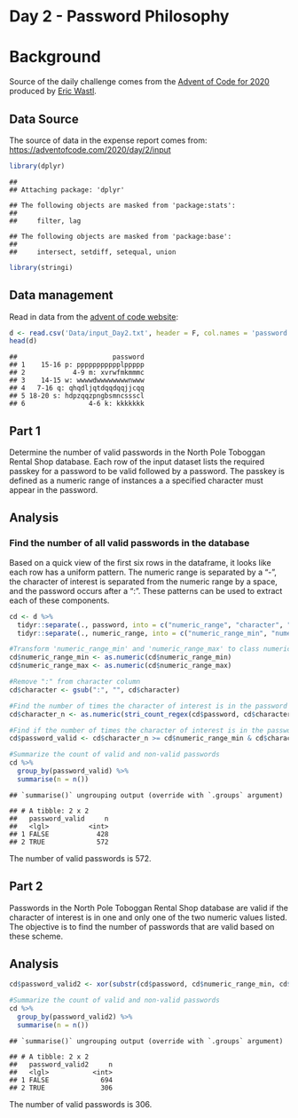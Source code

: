Day 2 - Password Philosophy
================

# Background

Source of the daily challenge comes from the [Advent of Code
for 2020](https://adventofcode.com/) produced by [Eric
Wastl](https://twitter.com/ericwastl).

## Data Source

The source of data in the expense report comes from:
<https://adventofcode.com/2020/day/2/input>

``` r
library(dplyr)
```

    ## 
    ## Attaching package: 'dplyr'

    ## The following objects are masked from 'package:stats':
    ## 
    ##     filter, lag

    ## The following objects are masked from 'package:base':
    ## 
    ##     intersect, setdiff, setequal, union

``` r
library(stringi)
```

## Data management

Read in data from the [advent of code
website](https://adventofcode.com/2020/day/2/input):

``` r
d <- read.csv('Data/input_Day2.txt', header = F, col.names = 'password', colClasses = 'character')
head(d)
```

    ##                        password
    ## 1    15-16 p: ppppppppppplppppp
    ## 2            4-9 m: xvrwfmkmmmc
    ## 3    14-15 w: wwwwdwwwwwwwwnwww
    ## 4   7-16 q: qhqdljqtdqqdqqjjcqq
    ## 5 18-20 s: hdpzqqzpngbsmncssscl
    ## 6                4-6 k: kkkkkkk

## Part 1

Determine the number of valid passwords in the North Pole Toboggan
Rental Shop database. Each row of the input dataset lists the required
passkey for a password to be valid followed by a password. The passkey
is defined as a numeric range of instances a a specified character must
appear in the password.

## Analysis

### Find the number of all valid passwords in the database

Based on a quick view of the first six rows in the dataframe, it looks
like each row has a uniform pattern. The numeric range is separated by a
“-”, the character of interest is separated from the numeric range by a
space, and the password occurs after a “:”. These patterns can be used
to extract each of these components.

``` r
cd <- d %>%
  tidyr::separate(., password, into = c("numeric_range", "character", "password"), sep = " ") %>%
  tidyr::separate(., numeric_range, into = c("numeric_range_min", "numeric_range_max"), sep = "-")

#Transform 'numeric_range_min' and 'numeric_range_max' to class numeric
cd$numeric_range_min <- as.numeric(cd$numeric_range_min)
cd$numeric_range_max <- as.numeric(cd$numeric_range_max)

#Remove ":" from character column
cd$character <- gsub(":", "", cd$character)

#Find the number of times the character of interest is in the password using the stringi packages 'stri_count_regex' function
cd$character_n <- as.numeric(stri_count_regex(cd$password, cd$character))

#Find if the number of times the character of interest is in the password is between the range of accepted numeric values for a valid password
cd$password_valid <- cd$character_n >= cd$numeric_range_min & cd$character_n <= cd$numeric_range_max

#Summarize the count of valid and non-valid passwords
cd %>%
  group_by(password_valid) %>%
  summarise(n = n())
```

    ## `summarise()` ungrouping output (override with `.groups` argument)

    ## # A tibble: 2 x 2
    ##   password_valid     n
    ##   <lgl>          <int>
    ## 1 FALSE            428
    ## 2 TRUE             572

The number of valid passwords is 572.

## Part 2

Passwords in the North Pole Toboggan Rental Shop database are valid if
the character of interest is in one and only one of the two numeric
values listed. The objective is to find the number of passwords that are
valid based on these scheme.

## Analysis

``` r
cd$password_valid2 <- xor(substr(cd$password, cd$numeric_range_min, cd$numeric_range_min) == cd$character, substr(cd$password, cd$numeric_range_max, cd$numeric_range_max) == cd$character)

#Summarize the count of valid and non-valid passwords
cd %>%
  group_by(password_valid2) %>%
  summarise(n = n())
```

    ## `summarise()` ungrouping output (override with `.groups` argument)

    ## # A tibble: 2 x 2
    ##   password_valid2     n
    ##   <lgl>           <int>
    ## 1 FALSE             694
    ## 2 TRUE              306

The number of valid passwords is 306.
